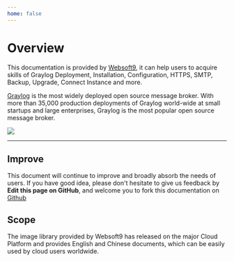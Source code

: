 ```yaml
---
home: false
---
```


# Overview

This documentation is provided by [Websoft9](https://www.websoft9.com/), it can help users to acquire skills of Graylog Deployment, Installation, Configuration, HTTPS, SMTP, Backup, Upgrade, Connect Instance and more.

[Graylog](https://graylog-server.apache.org/) is the most widely deployed open source message broker. With more than 35,000 production deployments of Graylog world-wide at small startups and large enterprises, Graylog is the most popular open source message broker.

![](https://libs.websoft9.com/Websoft9/DocsPicture/en/graylog/graylog-gui-websoft9.png)

---

## Improve

This document will continue to improve and broadly absorb the needs of users. If you have good idea, please don't hesitate to give us feedback by **Edit this page on GitHub**, and welcome you to fork this documentation on [Github](https://github.com/Websoft9/ansible-graylog)

## Scope

The image library provided by Websoft9 has released on the major Cloud Platform and provides English and Chinese documents, which can be easily used by cloud users worldwide.

